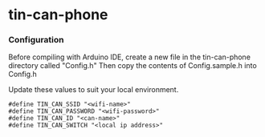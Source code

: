 # tin-can-phone

### Configuration
Before compiling with Arduino IDE, create a new file in the tin-can-phone directory called "Config.h"
Then copy the contents of Config.sample.h into Config.h 

Update these values to suit your local environment.

```
#define TIN_CAN_SSID "<wifi-name>"
#define TIN_CAN_PASSWORD "<wifi-password>"
#define TIN_CAN_ID "<can-name>"
#define TIN_CAN_SWITCH "<local ip address>"
```
